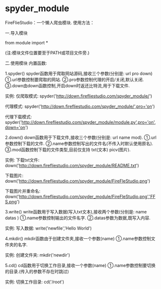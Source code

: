 # spyder_module
FireFlieStudio：一个懒人爬虫模块.
使用方法：   

一.导入模块

from module import *

(注:模块文件位置要至于PATH或项目文件旁.)

二.使用模块
内置函数:

1.spyder() 
spyder函数用于爬取网站源码,接收三个参数(分别是: url pro down)
①.url参数控制要爬取的网站.
②.pro参数控制代理的开启/关闭,默认关闭.
③.down由down函数控制,开启down时返还比特流,用于下载文件.

实例:
仅爬取模式:
spyder('http://down.firefliestudio.com/spyder_module/') 

代理模式:
spyder('http://down.firefliestudio.com/spyder_module/',pro='on')

代理下载模式:
spyder('http://down.firefliestudio.com/spyder_module/module.py',pro='on',down='on')



2.down()
down函数用于下载文件,接收三个参数(分别是: url name mod).
①.url参数控制下载的文件.
②.name参数控制写出的文件名(不传入时默认使用原名).
③.mod函数控制下载的文件类型,目前仅支持 txt(文本) picv(图片).

实例:
下载txt文件:
down('http://down.firefliestudio.com/spyder_module/README.txt')

下载图片:
down('http://down.firefliestudio.com/spyder_module/FireFleStudio.png')

下载图片并重命名:
down('http://down.firefliestudio.com/spyder_module/FireFleStudio.png','FFS.png')



3.write()
write函数用于写入数据(写入txt文本),接收两个参数(分别是: name datas )
①.name参数控制输出的文件名字.
②.datas参数为数据,既写入内容.

实例:
写入数据:
write('newfile','Hello World')



4.mkdir()
mkdir函数由于创建文件夹,接收一个参数(name)
①.name参数控制文件夹的名字.

实例:
创建文件夹:
mkdir('newdir')



5.cd()
cd函数用于切换工作目录,接收一个参数(name)
①.name参数控制要切换的目录.(传入的参数不存在时跳过)

实例:
切换工作目录:
cd('/root')
